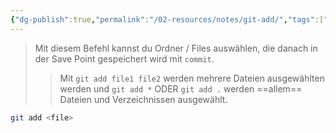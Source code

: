 ```yaml
---
{"dg-publish":true,"permalink":"/02-resources/notes/git-add/","tags":["git/add"],"noteIcon":"","updated":"2024-10-15T10:54:56.401+02:00"}
---
```


>Mit diesem Befehl kannst du Ordner / Files auswählen, die danach in der Save Point gespeichert wird mit `commit`.
>>Mit `git add file1 file2` werden mehrere Dateien ausgewählten werden und `git add *` ODER `git add .` werden ==allem== Dateien und Verzeichnissen ausgewählt. 
```bash
git add <file>
```